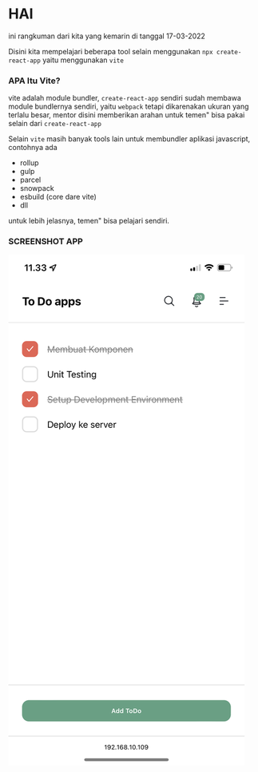 # HAI

ini rangkuman dari kita yang kemarin di tanggal 17-03-2022

Disini kita mempelajari beberapa tool selain menggunakan `npx create-react-app` yaitu menggunakan `vite` 

### APA Itu Vite?

vite adalah module bundler, `create-react-app` sendiri sudah membawa module bundlernya sendiri, yaitu `webpack` tetapi dikarenakan ukuran yang terlalu besar, mentor disini memberikan arahan untuk temen" bisa pakai selain dari `create-react-app` 

Selain `vite` masih banyak tools lain untuk membundler aplikasi javascript, contohnya ada 
- rollup
- gulp
- parcel
- snowpack
- esbuild (core dare vite)
- dll

untuk lebih jelasnya, temen" bisa pelajari sendiri.

### SCREENSHOT APP

<img src="./.github/assets/IMG_0707.PNG">